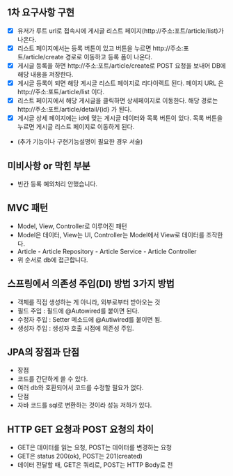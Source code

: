 ## 1차 요구사항 구현
- [x] 유저가 루트 url로 접속시에 게시글 리스트 페이지(http://주소:포트/article/list)가 나온다.
- [x] 리스트 페이지에서는 등록 버튼이 있고 버튼을 누르면 http://주소:포트/article/create 경로로 이동하고 등록 폼이 나온다.
- [x] 게시글 등록을 하면 http://주소:포트/article/create로 POST 요청을 보내어 DB에 해당 내용을 저장한다.
- [x] 게시글 등록이 되면 해당 게시글 리스트 페이지로 리다이렉트 된다. 페이지 URL 은 http://주소:포트/article/list 이다.
- [x] 리스트 페이지에서 해당 게시글을 클릭하면 상세페이지로 이동한다. 해당 경로는 http://주소:포트/article/detail/{id} 가 된다.
- [x] 게시글 상세 페이지에는 id에 맞는 게시글 데이터와 목록 버튼이 있다. 목록 버튼을 누르면 게시글 리스트 페이지로 이동하게 된다.

- (추가 기능이나 구현기능설명이 필요한 경우 서술)

## 미비사항 or 막힌 부분
- 빈칸 등록 예외처리 안했습니다.

## MVC 패턴
- Model, View, Controller로 이루어진 패턴
- Model은 데이터, View는 UI, Controller는 Model에서 View로 데이터를 조작한다.
- Article - Article Repository - Article Service - Article Controller
- 위 순서로 db에 접근합니다.

## 스프링에서 의존성 주입(DI) 방법 3가지 방법
- 객체를 직접 생성하는 게 아니라, 외부로부터 받아오는 것
- 필드 주입 : 필드에 @Autowired를 붙이면 된다.
- 수정자 주입 : Setter 메소드에 @Autiwired를 붙이면 됨.
- 생성자 주입 : 생성자 호출 시점에 의존성 주입.

## JPA의 장점과 단점
- 장점
- 코드를 간단하게 쓸 수 있다.
- 여러 db와 호환되어서 코드를 수정할 필요가 없다.
- 단점
- 자바 코드를 sql로 변환하는 것이라 성능 저하가 있다.

## HTTP GET 요청과 POST 요청의 차이
- GET은 데이터를 읽는 요청, POST는 데이터를 변경하는 요청
- GET은 status 200(ok), POST는 201(created)
- 데이터 전달할 때, GET은 쿼리로, POST는 HTTP Body로 전
